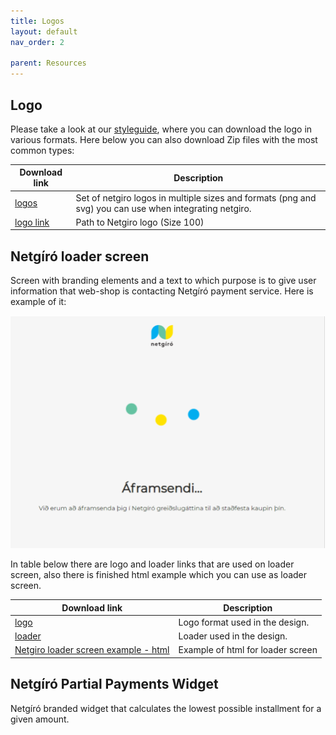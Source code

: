 ```yaml
---
title: Logos
layout: default
nav_order: 2

parent: Resources
---
```


## Logo

Please take a look at our [styleguide](https://netgiro.frontify.com/d/8oC7BJpSmcsa/brand-guidelines#/design-system/logo), where you can download the logo in various formats. Here below you can also download Zip files with the most common types:

| Download link | Description |
| ------------- | ------------- |
| [logos](/images/logo.zip) | Set of netgiro logos in multiple sizes and formats (png and svg) you can use when integrating netgiro. |
| [logo link](/images/Netgiro_Logo_100.png) | Path to Netgiro logo (Size 100) |

## Netgíró loader screen

Screen with branding elements and a text to which purpose is to give user information that web-shop is contacting Netgíró payment service. Here is example of it:

![loader-screen-example](/images/Netgiro-loader-screen-example.png)

In table below there are logo and loader links that are used on loader screen, also there is finished html example which you can use as loader screen.

| Download link | Description |
| ------------- | ------------- |
| [logo](https://static.netgiro.is/assets/logo/logo-light-bg.svg) | Logo format used in the design. |
| [loader](https://static.netgiro.is/assets/loaders/dot-loader.gif) | Loader used in the design. |
| [Netgiro loader screen example - html](https://raw.githubusercontent.com/netgiro/netgiro.github.io/master/documents/NetgiroRedirectPage.html) | Example of html for loader screen |

## Netgíró Partial Payments Widget

Netgíró branded widget that calculates the lowest possible installment for a given amount.

